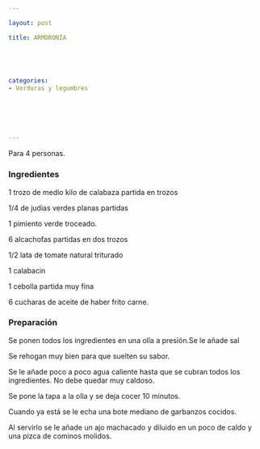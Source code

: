 ```yaml
---

layout: post

title: ARMORONÍA





categories:
- Verduras y legumbres






---
```


Para 4 personas.

<h3>Ingredientes</h3>

1 trozo de medio kilo de calabaza partida en trozos

1/4 de judias verdes planas partidas

1 pimiento verde troceado.

6 alcachofas partidas en dos trozos

1/2 lata de tomate natural triturado

1 calabacin

1 cebolla partida muy fina

6 cucharas de aceite de haber frito carne.

<h3>Preparación</h3>

Se ponen todos los ingredientes en una olla a presión.Se le añade sal

Se rehogan muy bien para que suelten su sabor.

Se le añade poco a poco agua caliente hasta que se cubran todos los ingredientes. No debe quedar muy caldoso.

Se pone la tapa a la olla y se deja cocer 10 minutos.

Cuando ya está se le echa una bote mediano de garbanzos cocidos.

Al servirlo se le añade un ajo machacado y diluido en un poco de caldo y una pizca de cominos molidos.